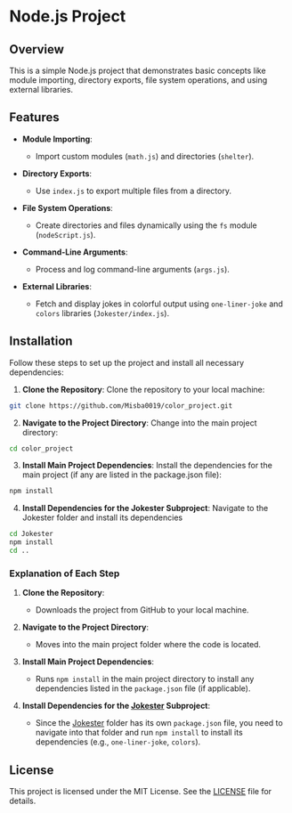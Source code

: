 # Node.js Project
## Overview

This is a simple Node.js project that demonstrates basic concepts like module importing, directory exports, file system operations, and using external libraries.

## Features

- **Module Importing**:
   - Import custom modules (`math.js`) and directories (`shelter`).

- **Directory Exports**:
   - Use `index.js` to export multiple files from a directory.

- **File System Operations**:
   - Create directories and files dynamically using the `fs` module (`nodeScript.js`).

- **Command-Line Arguments**:
   - Process and log command-line arguments (`args.js`).

- **External Libraries**:
   - Fetch and display jokes in colorful output using `one-liner-joke` and `colors` libraries (`Jokester/index.js`).

## Installation

Follow these steps to set up the project and install all necessary dependencies:

1. **Clone the Repository**:
   Clone the repository to your local machine:
```bash
git clone https://github.com/Misba0019/color_project.git
```
2. **Navigate to the Project Directory**:
   Change into the main project directory:
```bash
cd color_project
```
3. **Install Main Project Dependencies**:
   Install the dependencies for the main project (if any are listed in the package.json file):
```bash
npm install
```
4. **Install Dependencies for the Jokester Subproject**:
   Navigate to the Jokester folder and install its dependencies
```bash
cd Jokester
npm install
cd ..
```

### Explanation of Each Step
1. **Clone the Repository**:
   - Downloads the project from GitHub to your local machine.

2. **Navigate to the Project Directory**:
   - Moves into the main project folder where the code is located.

3. **Install Main Project Dependencies**:
   - Runs `npm install` in the main project directory to install any dependencies listed in the `package.json` file (if applicable).

4. **Install Dependencies for the [Jokester](http://_vscodecontentref_/3) Subproject**:
   - Since the [Jokester](http://_vscodecontentref_/4) folder has its own `package.json` file, you need to navigate into that folder and run `npm install` to install its dependencies (e.g., `one-liner-joke`, `colors`).

## License

This project is licensed under the MIT License. See the [LICENSE](LICENSE) file for details.